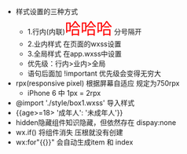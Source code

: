 -   样式设置的三种方式
    -   1.行内(内联)<view style="color:red; font-size:32px">哈哈哈</view> 分号隔开
    -   2.业内样式 在页面的wxss设置
    -   3.全局样式 在app.wxss中设置
    -   优先级：行内>业内>全局
    -   语句后面加 !important 优先级会变得无穷大
-   rpx(responsive pixel) 根据屏幕自适应 规定为750rpx
    -   iPhone 6 中 1px = 2rpx
-   @import './style/box1.wxss'  导入样式 
-   {{age>=18> '成年人': '未成年人'}}
-   hidden隐藏组件知识隐藏，但依然存在 dispay:none
-   wx.if() 将组件消失 压根就没有创建 
-   wx:for"{{}}" 会自动生成item 和 index